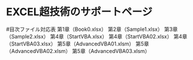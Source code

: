 # EXCEL超技術のサポートページ

#目次ファイル対応表
第1章（Book0.xlsx）
第2章（Sample1.xlsx）
第3章（Sample2.xlsx）
第4章（StartVBA.xlsx）
第4章（StartVBA02.xlsx）
第4章（StartVBA03.xlsx）
第5章（AdvancedVBA01.xlsm）
第5章（AdvancedVBA02.xlsm）
第5章（AdvancedVBA03.xlsm）
